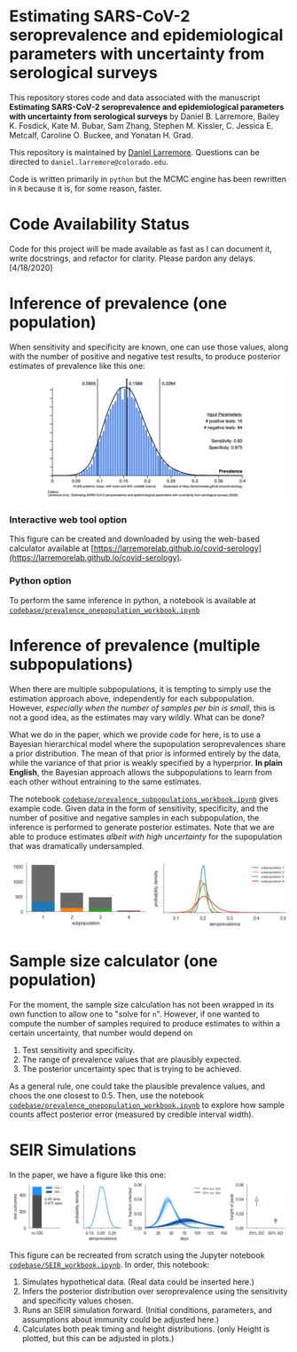 # Estimating SARS-CoV-2 seroprevalence and epidemiological parameters with uncertainty from serological surveys

This repository stores code and data associated with the manuscript **Estimating SARS-CoV-2 seroprevalence and epidemiological parameters with uncertainty from serological surveys** by Daniel B. Larremore, Bailey K. Fosdick, Kate M. Bubar, Sam Zhang, Stephen M. Kissler, C. Jessica E. Metcalf, Caroline O. Buckee, and Yonatan H. Grad. 

This repository is maintained by [Daniel Larremore](https://larremorelab.github.io/). Questions can be directed to `daniel.larremore@colorado.edu`.

Code is written primarily in `python` but the MCMC engine has been rewritten in `R` because it is, for some reason, faster. 

# Code Availability Status

Code for this project will be made available as fast as I can document it, write docstrings, and refactor for clarity. Please pardon any delays. [4/18/2020]


# Inference of prevalence (one population)

When sensitivity and specificity are known, one can use those values, along with the number of positive and negative test results, to produce posterior estimates of prevalence like this one:
[![Image of Seroprevalence Posterior](https://github.com/LarremoreLab/covid_serological_sampling/blob/master/images/calculator.png)](https://larremorelab.github.io/covid-serology)

### Interactive web tool option
This figure can be created and downloaded by using the web-based calculator available at [https://larremorelab.github.io/covid-serology](https://larremorelab.github.io/covid-serology). 

### Python option
To perform the same inference in python, a notebook is available at [`codebase/prevalence_onepopulation_workbook.ipynb`](https://github.com/LarremoreLab/covid_serological_sampling/blob/master/codebase/prevalence_onepopulation_workbook.ipynb)

# Inference of prevalence (multiple subpopulations)

When there are multiple subpopulations, it is tempting to simply use the estimation approach above, independently for each subpopulation. However, *especially when the number of samples per bin is small*, this is not a good idea, as the estimates may vary wildly. What can be done?

What we do in the paper, which we provide code for here, is to use a Bayesian hierarchical model where the supopulation seroprevalences share a prior distribution. The mean of that prior is informed entirely by the data, while the variance of that prior is weakly specified by a hyperprior. **In plain English**, the Bayesian approach allows the subpopulations to learn from each other without entraining to the same estimates. 

The notebook [`codebase/prevalence_subpopulations_workbook.ipynb`](https://github.com/LarremoreLab/covid_serological_sampling/blob/master/codebase/prevalence_subpopulations_workbook.ipynb) gives example code. Given data in the form of sensitivity, specificity, and the number of positive and negative samples in each subpopulation, the inference is performed to generate posterior estimates. Note that we are able to produce estimates *albeit with high uncertainty* for the supopulation that was dramatically undersampled. 

![Image of Subpopulation Seroprevalence Posteriors](https://github.com/LarremoreLab/covid_serological_sampling/blob/master/images/subpopulations.png)

# Sample size calculator (one population)

For the moment, the sample size calculation has not been wrapped in its own function to allow one to "solve for `n`". However, if one wanted to compute the number of samples required to produce estimates to within a certain uncertainty, that number would depend on
1. Test sensitivity and specificity.
2. The range of prevalence values that are plausibly expected.
3. The posterior uncertainty spec that is trying to be achieved. 

As a general rule, one could take the plausible prevalence values, and choos the one closest to 0.5. Then, use the notebook [`codebase/prevalence_onepopulation_workbook.ipynb`](https://github.com/LarremoreLab/covid_serological_sampling/blob/master/codebase/prevalence_onepopulation_workbook.ipynb) to explore how sample counts affect posterior error (measured by credible interval width).

# SEIR Simulations

In the paper, we have a figure like this one:
![Image of SEIR Simulation](https://github.com/LarremoreLab/covid_serological_sampling/blob/master/images/SEIR_workbook.png)

This figure can be recreated from scratch using the Jupyter notebook [`codebase/SEIR_workbook.ipynb`](https://github.com/LarremoreLab/covid_serological_sampling/blob/master/codebase/SEIR_workbook.ipynb). In order, this notebook:
1. Simulates hypothetical data. (Real data could be inserted here.)
2. Infers the posterior distribution over seroprevalence using the sensitivity and specificity values chosen.
3. Runs an SEIR simulation forward. (Initial conditions, parameters, and assumptions about immunity could be adjusted here.)
4. Calculates both peak timing and height distributions. (only Height is plotted, but this can be adjusted in plots.)